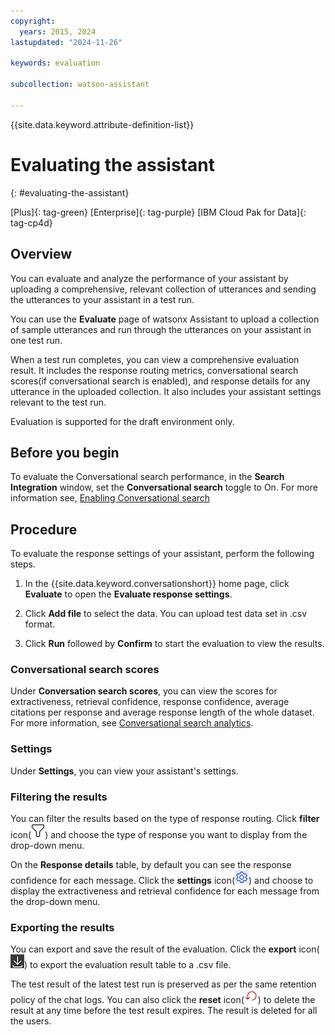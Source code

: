 ```yaml
---
copyright:
  years: 2015, 2024
lastupdated: "2024-11-26"

keywords: evaluation

subcollection: watson-assistant

---
```


{{site.data.keyword.attribute-definition-list}}

# Evaluating the assistant
{: #evaluating-the-assistant}

[Plus]{: tag-green} [Enterprise]{: tag-purple} [IBM Cloud Pak for Data]{: tag-cp4d}

## Overview

You can evaluate and analyze the performance of your assistant by uploading a comprehensive, relevant collection of utterances and sending the utterances to your assistant in a test run.

You can use the **Evaluate** page of watsonx Assistant to upload a collection of sample utterances and run through the utterances on your assistant in one test run. 

When a test run completes, you can view a comprehensive evaluation result. It includes the response routing metrics, conversational search scores(if conversational search is enabled), and response details for any utterance in the uploaded collection. It also includes your assistant settings relevant to the test run.

Evaluation is supported for the draft environment only.

## Before you begin

To evaluate the Conversational search performance, in the **Search Integration** window, set the **Conversational search** toggle to On. For more information see, [Enabling Conversational search](https://cloud.ibm.com/docs/watson-assistant?topic=watson-assistant-conversational-search#conversational-search-setup)


## Procedure

To evaluate the response settings of your assistant, perform the following steps.

1. In the {{site.data.keyword.conversationshort}} home page, click **Evaluate** to open the **Evaluate response settings**.

1. Click **Add file** to select the data. You can upload test data set in .csv format.

1. Click **Run** followed by **Confirm** to start the evaluation to view the results.

### Conversational search scores

Under **Conversation search scores**, you can view the scores for extractiveness, retrieval confidence, response confidence, average citations per response and average response length of the whole dataset. For more information, see [Conversational search analytics](https://cloud.ibm.com/docs/watson-assistant?topic=watson-assistant-conversational-search-analytics).

### Settings

Under **Settings**, you can view your assistant's settings.

### Filtering the results

You can filter the results based on the type of response routing. Click **filter** icon(![Filter icon](images/filter-response.png)) and choose the type of response you want to display from the drop-down menu.

On the **Response details** table, by default you can see the response confidence for each message. Click the **settings** icon(![Settings icon](images/response-details-settings.png)) and choose to display the extractiveness and retrieval confidence for each message from the drop-down menu.

### Exporting the results

You can export and save the result of the evaluation. Click the **export** icon(![filter icon](images/export-evaluation-results.png)) to export the evaluation result table to a .csv file. 

The test result of the latest test run is preserved as per the same retention policy of the chat logs. You can also click the **reset** icon(![Reset icon](images/reset-evaluation-results.png)) to delete the result at any time before the test result expires. The result is deleted for all the users.

